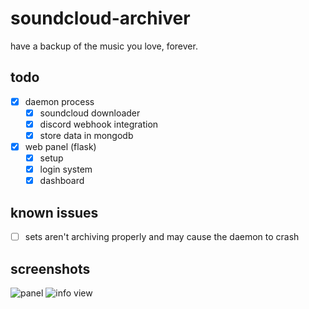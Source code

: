 # soundcloud-archiver
have a backup of the music you love, forever.

## todo
- [x] daemon process
   - [x] soundcloud downloader
   - [x] discord webhook integration
   - [x] store data in mongodb
 
- [x] web panel (flask)
   - [x] setup
   - [x] login system
   - [x] dashboard

## known issues
- [ ] sets aren't archiving properly and may cause the daemon to crash

## screenshots
![panel](https://i.imgur.com/IAe0aFA.png)
![info view](https://i.imgur.com/kXIQNyL.png)
